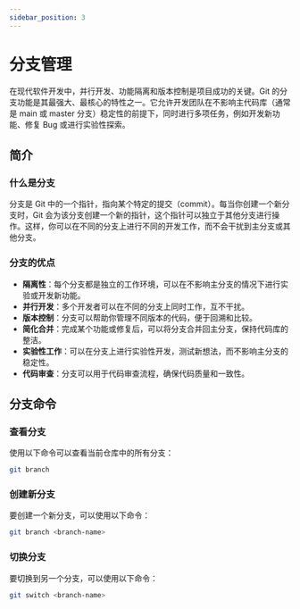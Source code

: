 ```yaml
---
sidebar_position: 3
---
```


# 分支管理

在现代软件开发中，并行开发、功能隔离和版本控制是项目成功的关键。Git 的分支功能是其最强大、最核心的特性之一。它允许开发团队在不影响主代码库（通常是 main 或 master 分支）稳定性的前提下，同时进行多项任务，例如开发新功能、修复 Bug 或进行实验性探索。

## 简介

### 什么是分支

分支是 Git 中的一个指针，指向某个特定的提交（commit）。每当你创建一个新分支时，Git 会为该分支创建一个新的指针，这个指针可以独立于其他分支进行操作。这样，你可以在不同的分支上进行不同的开发工作，而不会干扰到主分支或其他分支。

### 分支的优点

- **隔离性**：每个分支都是独立的工作环境，可以在不影响主分支的情况下进行实验或开发新功能。
- **并行开发**：多个开发者可以在不同的分支上同时工作，互不干扰。
- **版本控制**：分支可以帮助你管理不同版本的代码，便于回溯和比较。
- **简化合并**：完成某个功能或修复后，可以将分支合并回主分支，保持代码库的整洁。
- **实验性工作**：可以在分支上进行实验性开发，测试新想法，而不影响主分支的稳定性。
- **代码审查**：分支可以用于代码审查流程，确保代码质量和一致性。

## 分支命令

### 查看分支

使用以下命令可以查看当前仓库中的所有分支：

```bash
git branch
```

### 创建新分支

要创建一个新分支，可以使用以下命令：

```bash
git branch <branch-name>
```

### 切换分支

要切换到另一个分支，可以使用以下命令：

```bash
git switch <branch-name>
```